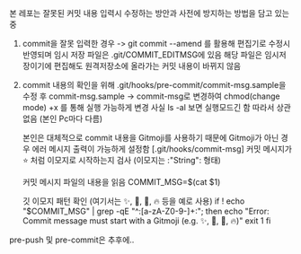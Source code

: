본 레포는 잘못된 커밋 내용 입력시 수정하는 방안과 사전에 방지하는 방법을 담고 있는 중

1. commit을 잘못 입력한 경우 -> git commit --amend 를 활용해 편집기로 수정시 반영되며
   임시 저장 파일은 .git/COMMIT_EDITMSG에 있음 해당 파일은 임시저장이기에 편집해도 원격저장소에 올라가는 커밋 내용이 바뀌지 않음

2. commit 내용의 확인을 위해 .git/hooks/pre-commit/commit-msg.sample을 수정 후
   commit-msg.sample -> commit-msg로 변경하여 chmod(change mode) +x 를 통해 실행 가능하게 변경 사실 ls -al 보면 실행모드긴 함 따라서 상관 없음 (본인 Pc마다 다름)

   본인은 대체적으로 commit 내용을 Gitmoji를 사용하기 때문에 Gitmoji가 아닌 경우 에러 메시지 출력이 가능하게 설정함
   [.git/hooks/commit-msg]
   커밋 메시지가 :star: 처럼 이모지로 시작하는지 검사 (이모지는 :"String": 형태)

   커밋 메시지 파일의 내용을 읽음
   COMMIT_MSG=$(cat $1)

   깃 이모지 패턴 확인 (여기서는 :sparkles:, :bug:, :memo:, :fire: 등을 예로 사용)
   if ! echo "$COMMIT_MSG" | grep -qE "^\:[a-zA-Z0-9\-]+\:"; then
   echo "Error: Commit message must start with a Gitmoji (e.g. :sparkles:, :bug:, :memo:, :fire:)"
   exit 1
   fi

pre-push 및 pre-commit은 추후에..
